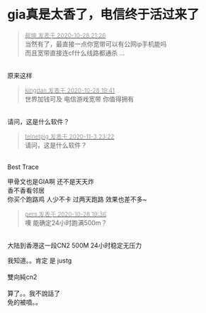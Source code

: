 # gia真是太香了，电信终于活过来了


<div class="quote"><blockquote><font size="2"><a href="https://www.hostloc.com/forum.php?mod=redirect&amp;goto=findpost&amp;pid=9366368&amp;ptid=758263" target="_blank"><font color="#999999">靓坤 发表于 2020-10-28 21:26</font></a></font><br />
当然有了，最直接一点你宽带可以有公网ip手机能吗<br />
而且宽带直接连cf什么线路都通杀 ...</blockquote></div><br />
原来这样

<div class="quote"><blockquote><font size="2"><a href="https://www.hostloc.com/forum.php?mod=redirect&amp;goto=findpost&amp;pid=9365859&amp;ptid=758263" target="_blank"><font color="#999999">kingdan 发表于 2020-10-28 19:41</font></a></font><br />
世界加钱可及 电信游戏宽带 你值得拥有</blockquote></div><br />
请问，这是什么软件？

<div class="quote"><blockquote><font size="2"><a href="https://www.hostloc.com/forum.php?mod=redirect&amp;goto=findpost&amp;pid=9398963&amp;ptid=758263" target="_blank"><font color="#999999">telnetpig 发表于 2020-11-3 23:22</font></a></font><br />
请问，这是什么软件？</blockquote></div><br />
Best Trace

甲骨文也是GIA啊 还不是天天炸<br />
香不香看邻居<br />
你买个跑路鸡 人少不卡 过两天跑路 效果也差不多~

<div class="quote"><blockquote><font size="2"><a href="https://www.hostloc.com/forum.php?mod=redirect&amp;goto=findpost&amp;pid=9365836&amp;ptid=758263" target="_blank"><font color="#999999">pers 发表于 2020-10-28 19:36</font></a></font><br />
噢 能确定24小时跑满500m？</blockquote></div><br />
大陆到香港这一段CN2 500M 24小时稳定无压力

<img src="static/image/smiley/default/lol.gif" smilieid="12" border="0" alt="" />我知道。。肯定 是 justg<br />
<br />
雙向純cn2<br />
<br />
算了。。我不說話了<br />
免的被噴。。
